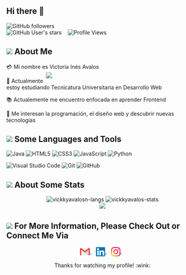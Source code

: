 ## Hi there 👋

<img alt="GitHub followers" src="https://img.shields.io/github/followers/vickkyavalos?style=social"> &nbsp;&nbsp;  
<img alt="GitHub User's stars" src="https://img.shields.io/github/stars/vickkyavalos?style=social"> &nbsp;&nbsp; 
![Profile Views](https://komarev.com/ghpvc/?username=vickkyavalos&color=blue&style=flat)

## <img src="https://raw.githubusercontent.com/nixin72/nixin72/master/wave.gif" width="50px"></img> About Me

:credit_card: Mi nombre es Victoria Inés Avalos <img src="https://i.pinimg.com/originals/df/1a/ff/df1aff8395678d11b99b575f0e3b19d5.gif" width="400" align="right"/>

:school: Actualmente estoy estudiando Tecnicatura Universitaria en Desarrollo Web

:books: Actualemente me encuentro enfocada en aprender Frontend

:monocle_face: Me interesan la programación, el diseño web y descubrir nuevas tecnologías


## <img src="https://media2.giphy.com/media/QssGEmpkyEOhBCb7e1/giphy.gif?cid=ecf05e47a0n3gi1bfqntqmob8g9aid1oyj2wr3ds3mg700bl&rid=giphy.gif" width="50px"> Some Languages and Tools
![Java](https://img.shields.io/badge/java-%23ED8B00.svg?style=for-the-badge&logo=java&logoColor=white) ![HTML5](https://img.shields.io/badge/html5-%23E34F26.svg?style=for-the-badge&logo=html5&logoColor=white) ![CSS3](https://img.shields.io/badge/css3-%231572B6.svg?style=for-the-badge&logo=css3&logoColor=white) ![JavaScript](https://img.shields.io/badge/javascript-%23323330.svg?style=for-the-badge&logo=javascript&logoColor=%23F7DF1E) ![Python](https://img.shields.io/badge/python-%2314354C.svg?style=for-the-badge&logo=python&logoColor=white)


![Visual Studio Code](https://img.shields.io/badge/Visual%20Studio%20Code-0078d7.svg?style=for-the-badge&logo=visual-studio-code&logoColor=white) ![Git](https://img.shields.io/badge/git-%23F05033.svg?style=for-the-badge&logo=git&logoColor=white) ![GitHub](https://img.shields.io/badge/github-%23121011.svg?style=for-the-badge&logo=github&logoColor=white) 

## <img src="https://media0.giphy.com/media/cNZqrH5IzOG0xrlWks/giphy.gif?cid=ecf05e47map255q427en9uprqc1sb0unjq5k4fnqg5pmhhs4&rid=giphy.gif&ct=s" width="50px"> About Some Stats
<div align="center">
<img height="150em" src="https://github-readme-stats.vercel.app/api/top-langs/?username=vickkyavalos&layout=compact&show_icon=true&theme=algolia" alt="vickkyavalosn-langs"/>
<img height="150em" src="https://github-readme-stats.vercel.app/api/?username=vickkyavalos&layout=compact&show_icon=true&theme=algolia" alt="vickkyavalos-stats"/>
</div>
<div align="center">
  <img src="http://github-readme-streak-stats.herokuapp.com?user=vickkyavalos&theme=algolia&background=0d1117&hide_border=true" />
 
</div>

## <img src='https://raw.githubusercontent.com/ShahriarShafin/ShahriarShafin/main/Assets/handshake.gif' width="80px"> For More Information, Please Check Out or Connect Me Via
<p align="center">
  <a href="mailto:inessavalos14@gmail.com" >
    <img align="center" alt="VickyAvalos| Gmail" width="26px" src="https://github.com/SatYu26/SatYu26/blob/master/Assets/Gmail.svg" />
  </a> &nbsp;&nbsp;
  
  <a href="https://www.linkedin.com/in/victoria-avalos-092768253//" target="_blank">
    <img align="center" alt="VickyAvalos | Linkedin" width="24px" src="https://github.com/SatYu26/SatYu26/blob/master/Assets/Linkedin.svg" />
  </a> &nbsp;&nbsp;
  
  <a href="https://www.instagram.com/aa.vickk/" target="_blank">
    <img align="center" alt="VickyAvalos | Instagram" width="24px" src="https://github.com/SatYu26/SatYu26/blob/master/Assets/Instagram.svg" />
  </a> &nbsp;&nbsp;
  
<p> 
<div align="center">
  Thanks for watching my profile! :wink: <br/>
</div>
